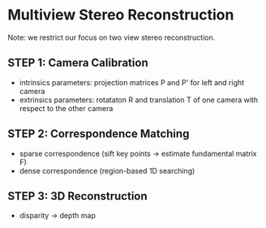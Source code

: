 # Multiview Stereo Reconstruction
Note: we restrict our focus on two view stereo reconstruction.
## STEP 1: Camera Calibration
 - intrinsics parameters: projection matrices P and P' for left and right camera
 - extrinsics parameters: rotataton R and translation T of one camera with respect to the other camera
## STEP 2: Correspondence Matching
 - sparse correspondence (sift key points -> estimate fundamental matrix F)
 - dense correspondence (region-based 1D searching)
## STEP 3: 3D Reconstruction
 - disparity -> depth map
